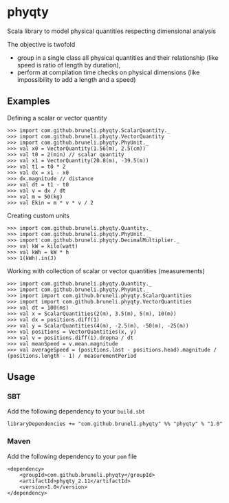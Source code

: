 # phyqty

Scala library to model physical quantities respecting dimensional analysis

The objective is twofold
* group in a single class all physical quantities and their relationship (like speed is ratio of length by duration),
* perform at compilation time checks on physical dimensions (like impossibility to add a length and a speed)

## Examples

Defining a scalar or vector quantity

    >>> import com.github.bruneli.phyqty.ScalarQuantity._
    >>> import com.github.bruneli.phyqty.VectorQuantity
    >>> import com.github.bruneli.phyqty.PhyUnit._
    >>> val x0 = VectorQuantity(1.56(m), 2.5(cm))
    >>> val t0 = 2(min) // scalar quantity
    >>> val x1 = VectorQuantity(20.8(m), -39.5(m))
    >>> val t1 = t0 * 2
    >>> val dx = x1 - x0
    >>> dx.magnitude // distance
    >>> val dt = t1 - t0
    >>> val v = dx / dt
    >>> val m = 50(kg)
    >>> val Ekin = m * v * v / 2

Creating custom units

    >>> import com.github.bruneli.phyqty.Quantity._
    >>> import com.github.bruneli.phyqty.PhyUnit._
    >>> import com.github.bruneli.phyqty.DecimalMultiplier._
    >>> val kW = kilo(watt)
    >>> val kWh = kW * h
    >>> 1(kWh).in(J)

Working with collection of scalar or vector quantities (measurements)

    >>> import com.github.bruneli.phyqty.Quantity._
    >>> import com.github.bruneli.phyqty.PhyUnit._
    >>> import import com.github.bruneli.phyqty.ScalarQuantities
    >>> import import com.github.bruneli.phyqty.VectorQuantities
    >>> val dt = 100(ms)
    >>> val x = ScalarQuantities(2(m), 3.5(m), 5(m), 10(m))
    >>> val dx = positions.diff(1)
    >>> val y = ScalarQuantities(4(m), -2.5(m), -50(m), -25(m))
    >>> val positions = VectorQuantities(x, y)
    >>> val v = positions.diff(1).dropna / dt
    >>> val meanSpeed = v.mean.magnitude
    >>> val averageSpeed = (positions.last - positions.head).magnitude / (positions.length - 1) / measurementPeriod

## Usage

### SBT

Add the following dependency to your `build.sbt`

    libraryDependencies += "com.github.bruneli.phyqty" %% "phyqty" % "1.0"

### Maven

Add the following dependency to your `pom` file

    <dependency>
        <groupId>com.github.bruneli.phyqty</groupId>
        <artifactId>phyqty_2.11</artifactId>
        <version>1.0</version>
    </dependency>